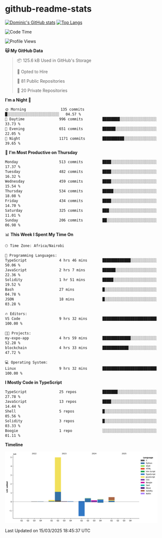 # github-readme-stats
[![Dominic's GitHub stats](https://github-readme-stats.vercel.app/api?username=Domengo&show_icons=true)](https://github.com/anuraghazra/github-readme-stats)
[![Top Langs](https://github-readme-stats.vercel.app/api/top-langs/?username=Domengo&show_icons=true)](https://github.com/Domengo/github-readme-stats)

<!--START_SECTION:waka-->
![Code Time](http://img.shields.io/badge/Code%20Time-1%2C047%20hrs%2016%20mins-blue)

![Profile Views](http://img.shields.io/badge/Profile%20Views-1-blue)

**🐱 My GitHub Data** 

> 📦 125.6 kB Used in GitHub's Storage 
 > 
> 💼 Opted to Hire
 > 
> 📜 81 Public Repositories 
 > 
> 🔑 20 Private Repositories 
 > 
**I'm a Night 🦉** 

```text
🌞 Morning                135 commits         █░░░░░░░░░░░░░░░░░░░░░░░░   04.57 % 
🌆 Daytime                996 commits         ████████░░░░░░░░░░░░░░░░░   33.73 % 
🌃 Evening                651 commits         ██████░░░░░░░░░░░░░░░░░░░   22.05 % 
🌙 Night                  1171 commits        ██████████░░░░░░░░░░░░░░░   39.65 % 
```
📅 **I'm Most Productive on Thursday** 

```text
Monday                   513 commits         ████░░░░░░░░░░░░░░░░░░░░░   17.37 % 
Tuesday                  482 commits         ████░░░░░░░░░░░░░░░░░░░░░   16.32 % 
Wednesday                459 commits         ████░░░░░░░░░░░░░░░░░░░░░   15.54 % 
Thursday                 534 commits         █████░░░░░░░░░░░░░░░░░░░░   18.08 % 
Friday                   434 commits         ████░░░░░░░░░░░░░░░░░░░░░   14.70 % 
Saturday                 325 commits         ███░░░░░░░░░░░░░░░░░░░░░░   11.01 % 
Sunday                   206 commits         ██░░░░░░░░░░░░░░░░░░░░░░░   06.98 % 
```


📊 **This Week I Spent My Time On** 

```text
🕑︎ Time Zone: Africa/Nairobi

💬 Programming Languages: 
TypeScript               4 hrs 46 mins       █████████████░░░░░░░░░░░░   50.06 % 
JavaScript               2 hrs 7 mins        ██████░░░░░░░░░░░░░░░░░░░   22.36 % 
Solidity                 1 hr 51 mins        █████░░░░░░░░░░░░░░░░░░░░   19.52 % 
Bash                     27 mins             █░░░░░░░░░░░░░░░░░░░░░░░░   04.78 % 
JSON                     18 mins             █░░░░░░░░░░░░░░░░░░░░░░░░   03.28 % 

🔥 Editors: 
VS Code                  9 hrs 32 mins       █████████████████████████   100.00 % 

🐱‍💻 Projects: 
my-expo-app              4 hrs 59 mins       █████████████░░░░░░░░░░░░   52.28 % 
blockchain               4 hrs 33 mins       ████████████░░░░░░░░░░░░░   47.72 % 

💻 Operating System: 
Linux                    9 hrs 32 mins       █████████████████████████   100.00 % 
```

**I Mostly Code in TypeScript** 

```text
TypeScript               25 repos            ███████░░░░░░░░░░░░░░░░░░   27.78 % 
JavaScript               13 repos            ████░░░░░░░░░░░░░░░░░░░░░   14.44 % 
Shell                    5 repos             █░░░░░░░░░░░░░░░░░░░░░░░░   05.56 % 
Solidity                 3 repos             █░░░░░░░░░░░░░░░░░░░░░░░░   03.33 % 
Boogie                   1 repo              ░░░░░░░░░░░░░░░░░░░░░░░░░   01.11 % 
```



**Timeline**

![Lines of Code chart](https://raw.githubusercontent.com/Domengo/Domengo/main/assets/bar_graph.png)


 Last Updated on 15/03/2025 18:45:37 UTC
<!--END_SECTION:waka-->


